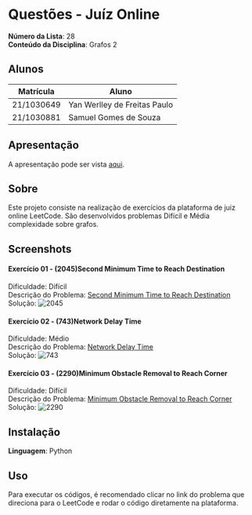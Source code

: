 # Questões - Juíz Online

**Número da Lista**: 28<br>
**Conteúdo da Disciplina**: Grafos 2<br>

## Alunos

| Matrícula  | Aluno                               |
| ---------- | ----------------------------------- |
| 21/1030649 | Yan Werlley de Freitas Paulo |
| 21/1030881 | Samuel Gomes de Souza         |

## Apresentação

A apresentação pode ser vista [aqui]().

## Sobre

Este projeto consiste na realização de exercícios da plataforma de juiz online LeetCode. São desenvolvidos problemas Difícil e Média
complexidade sobre grafos.

## Screenshots

#### Exercício 01 - (2045)Second Minimum Time to Reach Destination

Dificuldade: Difícil <br>
Descrição do Problema: [Second Minimum Time to Reach Destination](https://leetcode.com/problems/second-minimum-time-to-reach-destination/description/)<br>
Solução: ![2045](./2045.png)

#### Exercício 02 - (743)Network Delay Time

Dificuldade: Médio<br>
Descrição do Problema: [Network Delay Time](https://leetcode.com/problems/network-delay-time/description/)<br>
Solução: ![743](./743.png)

#### Exercício 03 - (2290)Minimum Obstacle Removal to Reach Corner

Dificuldade: Difícil<br>
Descrição do Problema: [Minimum Obstacle Removal to Reach Corner](https://leetcode.com/problems/minimum-obstacle-removal-to-reach-corner/description/)<br>
Solução: ![2290](./2290.png)

## Instalação

**Linguagem**: Python <br>

## Uso

Para executar os códigos, é recomendado clicar no link do problema que direciona para o LeetCode e rodar o código diretamente na plataforma.
<!--## Outros

Quaisquer outras informações sobre seu projeto podem ser descritas abaixo.

-->
